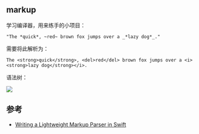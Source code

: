 ## markup

学习编译器，用来练手的小项目：

```
"The *quick*, ~red~ brown fox jumps over a _*lazy dog*_."
```

需要将此解析为：

```
The <strong>quick</strong>, <del>red</del> brown fox jumps over a <i><strong>lazy dog</strong></i>.
```

语法树：

![](http://blog.loveli.site/mweb/16183814046437.jpg)



## 参考
* [Writing a Lightweight Markup Parser in Swift](https://medium.com/makingtuenti/writing-a-lightweight-markup-parser-in-swift-5c8a5f0f793f)